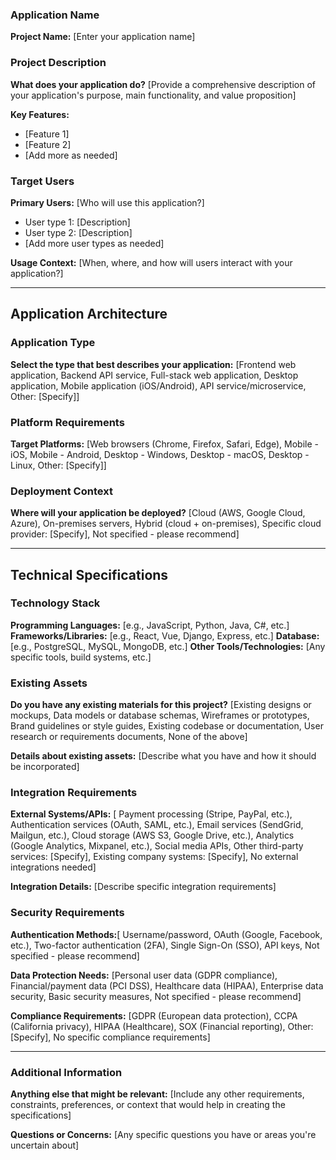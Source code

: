### Application Name

**Project Name:** [Enter your application name]

### Project Description

**What does your application do?**
[Provide a comprehensive description of your application's purpose, main functionality, and value proposition]

**Key Features:**

- [Feature 1]
- [Feature 2]
- [Add more as needed]

### Target Users

**Primary Users:** [Who will use this application?]

- User type 1: [Description]
- User type 2: [Description]
- [Add more user types as needed]

**Usage Context:** [When, where, and how will users interact with your application?]

---

## Application Architecture
### Application Type
**Select the type that best describes your application:** [Frontend web application, Backend API service, Full-stack web application, Desktop application, Mobile application (iOS/Android), API service/microservice, Other: [Specify]]

### Platform Requirements
**Target Platforms:** [Web browsers (Chrome, Firefox, Safari, Edge), Mobile - iOS, Mobile - Android, Desktop - Windows, Desktop - macOS, Desktop - Linux, Other: [Specify]]

### Deployment Context
**Where will your application be deployed?** [Cloud (AWS, Google Cloud, Azure), On-premises servers, Hybrid (cloud + on-premises), Specific cloud provider: [Specify], Not specified - please recommend]

---

## Technical Specifications
### Technology Stack
**Programming Languages:** [e.g., JavaScript, Python, Java, C#, etc.]
**Frameworks/Libraries:** [e.g., React, Vue, Django, Express, etc.]
**Database:** [e.g., PostgreSQL, MySQL, MongoDB, etc.]
**Other Tools/Technologies:** [Any specific tools, build systems, etc.]

### Existing Assets
**Do you have any existing materials for this project?** [Existing designs or mockups, Data models or database schemas, Wireframes or prototypes, Brand guidelines or style guides, Existing codebase or documentation, User research or requirements documents, None of the above]


**Details about existing assets:** [Describe what you have and how it should be incorporated]

### Integration Requirements
**External Systems/APIs:** [ Payment processing (Stripe, PayPal, etc.), Authentication services (OAuth, SAML, etc.), Email services (SendGrid, Mailgun, etc.), Cloud storage (AWS S3, Google Drive, etc.), Analytics (Google Analytics, Mixpanel, etc.), Social media APIs, Other third-party services: [Specify], Existing company systems: [Specify], No external integrations needed]

**Integration Details:** [Describe specific integration requirements]

### Security Requirements
**Authentication Methods:**[ Username/password, OAuth (Google, Facebook, etc.), Two-factor authentication (2FA), Single Sign-On (SSO), API keys, Not specified - please recommend]

**Data Protection Needs:** [Personal user data (GDPR compliance), Financial/payment data (PCI DSS), Healthcare data (HIPAA), Enterprise data security, Basic security measures, Not specified - please recommend]

**Compliance Requirements:** [GDPR (European data protection), CCPA (California privacy), HIPAA (Healthcare), SOX (Financial reporting), Other: [Specify], No specific compliance requirements]

---
### Additional Information

**Anything else that might be relevant:** [Include any other requirements, constraints, preferences, or context that would help in creating the specifications] 

**Questions or Concerns:**
[Any specific questions you have or areas you're uncertain about]
